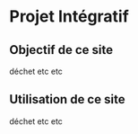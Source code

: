 # Projet Intégratif

## Objectif de ce site 

déchet etc etc
## Utilisation de ce site
déchet etc etc